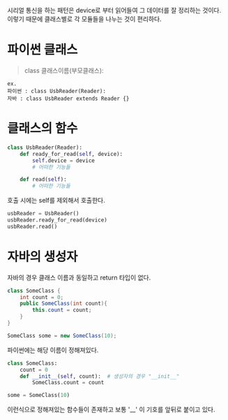 시리얼 통신을 하는 패턴은 device로 부터 읽어들여 그 데이터를 잘 정리하는 것이다.
이렇기 때문에 클래스별로 각 모듈들을 나누는 것이 편리하다.

# 파이썬 클래스
> class 클래스이름(부모클래스):

```
ex. 
파이썬 : class UsbReader(Reader):
자바 : class UsbReader extends Reader {}
```

# 클래스의 함수
```python
class UsbReader(Reader):
    def ready_for_read(self, device):
        self.device = device
        # 어떠한 기능들

    def read(self):
        # 어떠한 기능들
```

호출 시에는 self를 제외해서 호출한다.
```python
usbReader = UsbReader()
usbReader.ready_for_read(device)
usbReader.read()
```

# 자바의 생성자
자바의 경우 클래스 이름과 동일하고 return 타입이 없다.
```java
class SomeClass {
    int count = 0;
    public SomeClass(int count){
        this.count = count;    
    }
}

SomeClass some = new SomeClass(10);
```

파이썬에는 해당 이름이 정해져있다.
```python
class SomeClass:
    count = 0
    def __init__(self, count):  # 생성자의 경우 "__init__"
        SomeClass.count = count

some = SomeClass(10)
```

이런식으로 정해져있는 함수들이 존재하고 보통 '__' 이 기호를 앞뒤로 붙이고 있다.

